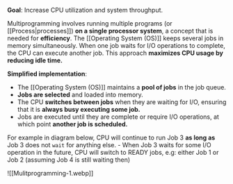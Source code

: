 **Goal**: Increase CPU utilization and system throughput.

Multiprogramming involves running multiple programs (or [[Process|processes]]) **on a single processor system**, a concept that is needed for **efficiency**. The [[Operating System (OS)]] keeps several jobs in memory simultaneously. When one job waits for I/O operations to complete, the CPU can execute another job. This approach **maximizes CPU usage by reducing idle time.**

**Simplified implementation**:

- The [[Operating System (OS)]] maintains a **pool of jobs** in the job queue.
- **Jobs are selected** and loaded into memory.
- The CPU **switches between jobs** when they are waiting for I/O, ensuring that it is **always busy executing some job.**
- Jobs are executed until they are complete or require I/O operations, at which point **another job is scheduled.**

For example in diagram below, CPU will continue to run Job 3 **as long as** Job 3 does not `wait` for anything else.
    - When Job 3 waits for some I/O operation in the future, CPU will switch to READY jobs, e.g: either Job 1 or Job 2 (assuming Job 4 is still waiting then)

![[Mulitprogramming-1.webp]]
